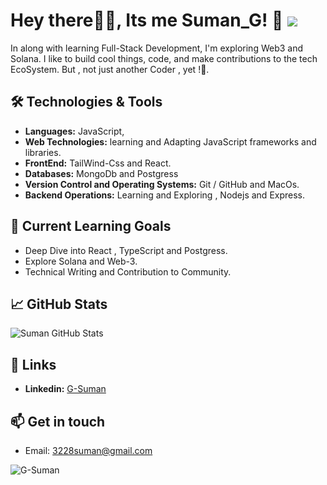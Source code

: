 # Hey there👋🏻, Its me Suman_G! 👋 ![](https://komarev.com/ghpvc/?username=G-Suman)

In along with learning Full-Stack Development, I'm exploring Web3 and Solana. I like to build cool things, code, and make contributions to the tech EcoSystem.
But , not just another Coder , yet !🫡.

## 🛠️ Technologies & Tools

- **Languages:**  JavaScript, 
- **Web Technologies:** learning and Adapting JavaScript frameworks and libraries.
-  **FrontEnd:** TailWind-Css and React.
- **Databases:** MongoDb and Postgress
- **Version Control and Operating Systems:** Git / GitHub and MacOs.
- **Backend Operations:** Learning and Exploring , Nodejs and Express.

## 🌱 Current Learning Goals

-  Deep Dive into React , TypeScript and Postgress.
- Explore Solana and Web-3.
- Technical Writing and Contribution to Community.

## 📈 GitHub Stats

![Suman GitHub Stats](https://github-readme-stats.vercel.app/api?username=G-Suman&show_icons=true&hide_title=true&count_private=true&hide=prs&theme=dark)

## 🔗 Links

- **Linkedin:** [G-Suman](https://www.linkedin.com/in/0107sumangiri/)


## 📫 Get in touch

- Email: 3228suman@gmail.com

<p><img align="center" src="https://github-readme-streak-stats.herokuapp.com/?user=G-Suman&" alt="G-Suman" /></p>
